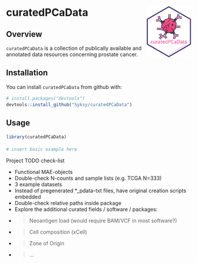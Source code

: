 
# curatedPCaData <img src="man/figures/hex.png" align="right" height="139" />

<!-- badges: start -->

<!-- badges: end -->

## Overview

`curatedPCaData` is a collection of publically available and annotated
data resources concerning prostate cancer.

## Installation

You can install `curatedPCaData` from github with:

``` r
# install.packages("devtools")
devtools::install_github("Syksy/curatedPCaData")
```

<!--- add BioConductor once up --->

## Usage

``` r
library(curatedPCaData)

# insert basic example here 
```

Project TODO check-list
* Functional MAE-objects
* Double-check N-counts and sample lists (e.g. TCGA N=333)
* 3 example datasets
* Instead of pregenerated *_pdata-txt files, have original creation scripts embedded
* Double-check relative paths inside package
* Explore the additional curated fields / software / packages:
* > Neoantigen load (would require BAM/VCF in most software?)
* > Cell composition (xCell)
* > Zone of Origin
* > ...